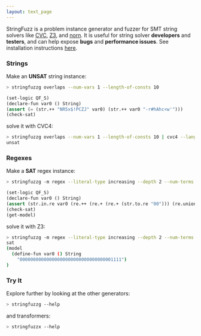 ```yaml
---
layout: text_page
---
```

StringFuzz is a problem instance generator and fuzzer for SMT string solvers like [CVC][cvc4], [Z3][z3str3], and [norn][norn]. It is useful for string solver **developers** and **testers**, and can help expose **bugs** and **performance issues**. See installation instructions [here][install].

### Strings

Make an **UNSAT** string instance:

```bash
> stringfuzzg overlaps --num-vars 1 --length-of-consts 10
```
```scheme
(set-logic QF_S)
(declare-fun var0 () String)
(assert (= (str.++ "NR5x$!PCZJ" var0) (str.++ var0 "-r#hAhc<w'")))
(check-sat)
```

solve it with CVC4:

```bash
> stringfuzzg overlaps --num-vars 1 --length-of-consts 10 | cvc4 --lang smt
unsat
```

### Regexes

Make a **SAT** regex instance:

```bash
> stringfuzzg -m regex --literal-type increasing --depth 2 --num-terms 2
```
```scheme
(set-logic QF_S)
(declare-fun var0 () String)
(assert (str.in.re var0 (re.++ (re.+ (re.+ (str.to.re "00"))) (re.union (re.+ (str.to.re "11")) (re.+ (str.to.re "22"))))))
(check-sat)
(get-model)
```

solve it with Z3:

```bash
> stringfuzzg -m regex --literal-type increasing --depth 2 --num-terms 2 | z3str3 smt.string_solver=z3str3 -in
sat
(model
  (define-fun var0 () String
    "00000000000000000000000000000000001111")
)
```

### Try It

Explore further by looking at the other generators:

```bash
> stringfuzzg --help
```

and transformers:

```bash
> stringfuzzx --help
```

[cvc4]:    http://cvc4.cs.stanford.edu/web/
[z3str3]:  https://sites.google.com/site/z3strsolver/
[norn]:    http://user.it.uu.se/~jarst116/norn/
[install]: https://github.com/dblotsky/stringfuzz/blob/master/README.md#installing
